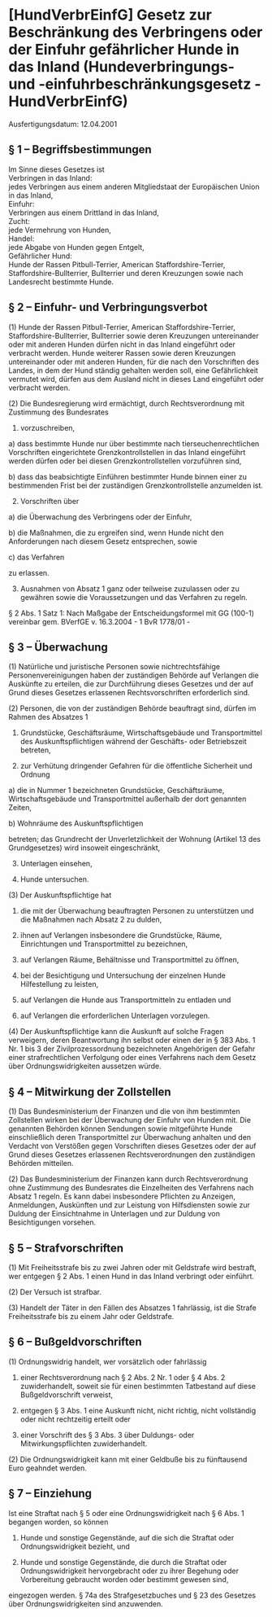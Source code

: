 # [HundVerbrEinfG] Gesetz zur Beschränkung des Verbringens oder der Einfuhr gefährlicher Hunde in das Inland  (Hundeverbringungs- und -einfuhrbeschränkungsgesetz - HundVerbrEinfG)

Ausfertigungsdatum: 12.04.2001

 

## § 1 – Begriffsbestimmungen

Im Sinne dieses Gesetzes ist  
Verbringen in das Inland:  
jedes Verbringen aus einem anderen Mitgliedstaat der Europäischen Union in das Inland,  
Einfuhr:  
Verbringen aus einem Drittland in das Inland,  
Zucht:  
jede Vermehrung von Hunden,  
Handel:  
jede Abgabe von Hunden gegen Entgelt,  
Gefährlicher Hund:  
Hunde der Rassen Pitbull-Terrier, American Staffordshire-Terrier, Staffordshire-Bullterrier, Bullterrier und deren Kreuzungen sowie nach Landesrecht bestimmte Hunde.


## § 2 – Einfuhr- und Verbringungsverbot

(1) Hunde der Rassen Pitbull-Terrier, American Staffordshire-Terrier, Staffordshire-Bullterrier, Bullterrier sowie deren Kreuzungen untereinander oder mit anderen Hunden dürfen nicht in das Inland eingeführt oder verbracht werden. Hunde weiterer Rassen sowie deren Kreuzungen untereinander oder mit anderen Hunden, für die nach den Vorschriften des Landes, in dem der Hund ständig gehalten werden soll, eine Gefährlichkeit vermutet wird, dürfen aus dem Ausland nicht in dieses Land eingeführt oder verbracht werden.

(2) Die Bundesregierung wird ermächtigt, durch Rechtsverordnung mit Zustimmung des Bundesrates

1. vorzuschreiben,

a) dass bestimmte Hunde nur über bestimmte nach tierseuchenrechtlichen Vorschriften eingerichtete Grenzkontrollstellen in das Inland eingeführt werden dürfen oder bei diesen Grenzkontrollstellen vorzuführen sind,

b) dass das beabsichtigte Einführen bestimmter Hunde binnen einer zu bestimmenden Frist bei der zuständigen Grenzkontrollstelle anzumelden ist.

2. Vorschriften über

a) die Überwachung des Verbringens oder der Einfuhr,

b) die Maßnahmen, die zu ergreifen sind, wenn Hunde nicht den Anforderungen nach diesem Gesetz entsprechen, sowie

c) das Verfahren

zu erlassen.

3. Ausnahmen von Absatz 1 ganz oder teilweise zuzulassen oder zu gewähren sowie die Voraussetzungen und das Verfahren zu regeln.

§ 2 Abs. 1 Satz 1: Nach Maßgabe der Entscheidungsformel mit GG (100-1) vereinbar gem. BVerfGE v. 16.3.2004 - 1 BvR 1778/01 -


## § 3 – Überwachung

(1) Natürliche und juristische Personen sowie nichtrechtsfähige Personenvereinigungen haben der zuständigen Behörde auf Verlangen die Auskünfte zu erteilen, die zur Durchführung dieses Gesetzes und der auf Grund dieses Gesetzes erlassenen Rechtsvorschriften erforderlich sind.

(2) Personen, die von der zuständigen Behörde beauftragt sind, dürfen im Rahmen des Absatzes 1

1. Grundstücke, Geschäftsräume, Wirtschaftsgebäude und Transportmittel des Auskunftspflichtigen während der Geschäfts- oder Betriebszeit betreten,

2. zur Verhütung dringender Gefahren für die öffentliche Sicherheit und Ordnung

a) die in Nummer 1 bezeichneten Grundstücke, Geschäftsräume, Wirtschaftsgebäude und Transportmittel außerhalb der dort genannten Zeiten,

b) Wohnräume des Auskunftspflichtigen

betreten; das Grundrecht der Unverletzlichkeit der Wohnung (Artikel 13 des Grundgesetzes) wird insoweit eingeschränkt,

3. Unterlagen einsehen,

4. Hunde untersuchen.

(3) Der Auskunftspflichtige hat

1. die mit der Überwachung beauftragten Personen zu unterstützen und die Maßnahmen nach Absatz 2 zu dulden,

2. ihnen auf Verlangen insbesondere die Grundstücke, Räume, Einrichtungen und Transportmittel zu bezeichnen,

3. auf Verlangen Räume, Behältnisse und Transportmittel zu öffnen,

4. bei der Besichtigung und Untersuchung der einzelnen Hunde Hilfestellung zu leisten,

5. auf Verlangen die Hunde aus Transportmitteln zu entladen und

6. auf Verlangen die erforderlichen Unterlagen vorzulegen.

(4) Der Auskunftspflichtige kann die Auskunft auf solche Fragen verweigern, deren Beantwortung ihn selbst oder einen der in § 383 Abs. 1 Nr. 1 bis 3 der Zivilprozessordnung bezeichneten Angehörigen der Gefahr einer strafrechtlichen Verfolgung oder eines Verfahrens nach dem Gesetz über Ordnungswidrigkeiten aussetzen würde.


## § 4 – Mitwirkung der Zollstellen

(1) Das Bundesministerium der Finanzen und die von ihm bestimmten Zollstellen wirken bei der Überwachung der Einfuhr von Hunden mit. Die genannten Behörden können Sendungen sowie mitgeführte Hunde einschließlich deren Transportmittel zur Überwachung anhalten und den Verdacht von Verstößen gegen Vorschriften dieses Gesetzes oder der auf Grund dieses Gesetzes erlassenen Rechtsverordnungen den zuständigen Behörden mitteilen.

(2) Das Bundesministerium der Finanzen kann durch Rechtsverordnung ohne Zustimmung des Bundesrates die Einzelheiten des Verfahrens nach Absatz 1 regeln. Es kann dabei insbesondere Pflichten zu Anzeigen, Anmeldungen, Auskünften und zur Leistung von Hilfsdiensten sowie zur Duldung der Einsichtnahme in Unterlagen und zur Duldung von Besichtigungen vorsehen.


## § 5 – Strafvorschriften

(1) Mit Freiheitsstrafe bis zu zwei Jahren oder mit Geldstrafe wird bestraft, wer entgegen § 2 Abs. 1 einen Hund in das Inland verbringt oder einführt.

(2) Der Versuch ist strafbar.

(3) Handelt der Täter in den Fällen des Absatzes 1 fahrlässig, ist die Strafe Freiheitsstrafe bis zu einem Jahr oder Geldstrafe.


## § 6 – Bußgeldvorschriften

(1) Ordnungswidrig handelt, wer vorsätzlich oder fahrlässig

1. einer Rechtsverordnung nach § 2 Abs. 2 Nr. 1 oder § 4 Abs. 2 zuwiderhandelt, soweit sie für einen bestimmten Tatbestand auf diese Bußgeldvorschrift verweist,

2. entgegen § 3 Abs. 1 eine Auskunft nicht, nicht richtig, nicht vollständig oder nicht rechtzeitig erteilt oder

3. einer Vorschrift des § 3 Abs. 3 über Duldungs- oder Mitwirkungspflichten zuwiderhandelt.

(2) Die Ordnungswidrigkeit kann mit einer Geldbuße bis zu fünftausend Euro geahndet werden.


## § 7 – Einziehung

Ist eine Straftat nach § 5 oder eine Ordnungswidrigkeit nach § 6 Abs. 1 begangen worden, so können

1. Hunde und sonstige Gegenstände, auf die sich die Straftat oder Ordnungswidrigkeit bezieht, und

2. Hunde und sonstige Gegenstände, die durch die Straftat oder Ordnungswidrigkeit hervorgebracht oder zu ihrer Begehung oder Vorbereitung gebraucht worden oder bestimmt gewesen sind,

eingezogen werden. § 74a des Strafgesetzbuches und § 23 des Gesetzes über Ordnungswidrigkeiten sind anzuwenden.
